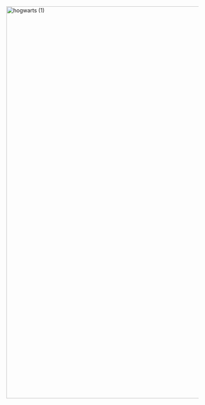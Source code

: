 <img width="1024" height="1024" alt="hogwarts (1)" src="https://github.com/user-attachments/assets/39d6e349-61a5-4342-9f30-f86912fe8474" />
